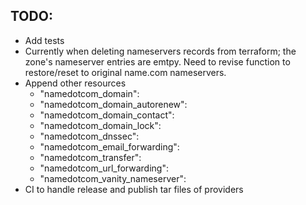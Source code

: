 ## TODO:
- Add tests
- Currently when deleting nameservers records from terraform; the zone's
  nameserver entries are emtpy. Need to revise function to restore/reset to
  original name.com nameservers.
- Append other resources
    - "namedotcom_domain":
    - "namedotcom_domain_autorenew":
    - "namedotcom_domain_contact":
    - "namedotcom_domain_lock":
    - "namedotcom_dnssec":
    - "namedotcom_email_forwarding":
    - "namedotcom_transfer":
    - "namedotcom_url_forwarding":
    - "namedotcom_vanity_nameserver":
- CI to handle release and publish tar files of providers

